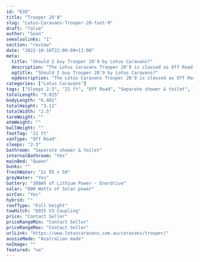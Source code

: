```yaml
---
id: "638"
title: "Trooper 20'9"
slug: "Lotus-Caravans-Trooper-20-foot-9"
draft: "false"
author: "Sean"
seealsolinks: "1"
section: "review"
date: "2022-10-10T22:00:09+11:00"
meta:
  title: "Should I buy Trooper 20'9 by Lotus Caravans?"
  description: "The Lotus Caravans Trooper 20'9 is classed as Off Road, and sleeps 2-3 people. It is Australian made and comes in at 21 ft. It generally has Separate shower & toilet."
  ogtitle: "Should I buy Trooper 20'9 by Lotus Caravans?"
  ogdescription: "The Lotus Caravans Trooper 20'9 is classed as Off Road, and sleeps 2-3 people. It is Australian made and comes in at 21 ft. It generally has Separate shower & toilet."
categories: ["Lotus Caravans"]
tags: ["Sleeps 2-3", "21 ft", "Off Road", "Separate shower & toilet", "Full height", "Price Unknown", "Australian made"]
totalLength: "9.025"
bodyLength: "6.401"
totalHeight: "3.11"
totalWidth: "2.5"
tareWeight: ""
atmWeight: ""
ballWeight: ""
footTag: "21 ft"
vanType: "Off Road"
sleeps: "2-3"
bathroom: "Separate shower & toilet"
internalBathroom: "Yes"
mainBed: "Queen"
bunks: ""
freshWater: "2x 95 + 50"
greyWater: "Yes"
battery: "300Ah of Lithium Power - Enerdrive"
solar: "800 Watts of Solar power"
airCon: "Yes"
hybrid: ""
roofType: "Full height"
towHitch: "DO35 V3 Coupling"
price: "Contact Seller"
priceRangeMin: "Contact Seller"
priceRangeMax: "Contact Seller"
urlLink: "https://www.lotuscaravans.com.au/caravans/trooper/"
aussieMade: "Australian made"
noImage: ""
featured: "no"
---
```

